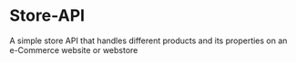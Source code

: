 # Store-API
A simple store API that handles different products and its properties on an e-Commerce website or webstore
